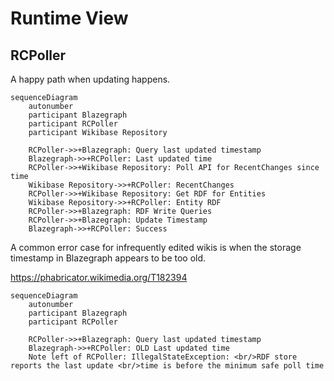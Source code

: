 # Runtime View

## RCPoller

A happy path when updating happens.

```mermaid
sequenceDiagram
    autonumber
    participant Blazegraph
    participant RCPoller
    participant Wikibase Repository
    
    RCPoller->>+Blazegraph: Query last updated timestamp
    Blazegraph->>+RCPoller: Last updated time
    RCPoller->>+Wikibase Repository: Poll API for RecentChanges since time
    Wikibase Repository->>+RCPoller: RecentChanges
    RCPoller->>+Wikibase Repository: Get RDF for Entities
    Wikibase Repository->>+RCPoller: Entity RDF
    RCPoller->>+Blazegraph: RDF Write Queries
    RCPoller->>+Blazegraph: Update Timestamp
    Blazegraph->>+RCPoller: Success
```

A common error case for infrequently edited wikis is when the storage timestamp in Blazegraph appears to be too old.

<https://phabricator.wikimedia.org/T182394>

```mermaid
sequenceDiagram
    autonumber
    participant Blazegraph
    participant RCPoller
    
    RCPoller->>+Blazegraph: Query last updated timestamp
    Blazegraph->>+RCPoller: OLD Last updated time
    Note left of RCPoller: IllegalStateException: <br/>RDF store reports the last update <br/>time is before the minimum safe poll time
```
